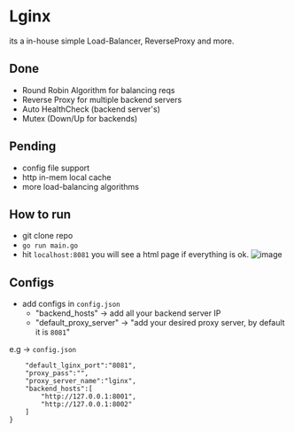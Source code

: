 # Lginx
its a in-house simple Load-Balancer, ReverseProxy and more.

## Done
 - Round Robin Algorithm for balancing reqs
 - Reverse Proxy for multiple backend servers
 - Auto HealthCheck (backend server's)
 - Mutex (Down/Up for backends)


## Pending
 - config file support
 - http in-mem local cache
 - more load-balancing algorithms





## How to run
 - git clone repo
 - `go run main.go`
 - hit `localhost:8081` you will see a html page if everything is ok.
![image](https://ibb.co/QNyMwwK)

## Configs
 - add configs in `config.json`
    - "backend_hosts"  -> add all your backend server IP
    - "default_proxy_server" -> "add your desired proxy server,
        by default it is `8081`"
    
e.g -> `config.json`
```{
	"default_lginx_port":"8081",
	"proxy_pass":"",
	"proxy_server_name":"lginx",
	"backend_hosts":[
		"http://127.0.0.1:8001",
		"http://127.0.0.1:8002"
	] 
}
     
     
